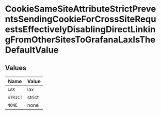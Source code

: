 # CookieSameSiteAttributeStrictPreventsSendingCookieForCrossSiteRequestsEffectivelyDisablingDirectLinkingFromOtherSitesToGrafanaLaxIsTheDefaultValue


## Values

| Name     | Value    |
| -------- | -------- |
| `LAX`    | lax      |
| `STRICT` | strict   |
| `NONE`   | none     |